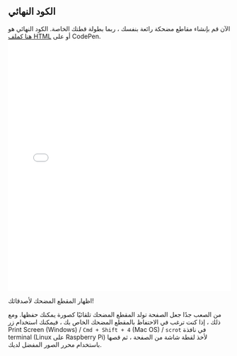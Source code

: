 ## الكود النهائي

الآن قم بإنشاء مقاطع مضحكة رائعة بنفسك ، ربما بطولة قطتك الخاصة. الكود النهائي هو [هنا كملف HTML](resources/index.html) أو على CodePen. <iframe height='567' scrolling='no' title='مولد المقاطع المضحكة للقط' src='//codepen.io/rpflaura/embed/NbbveK/?height=567&theme-id=0&default-tab=js,result&embed-version=2' frameborder='no' allowtransparency='true' allowfullscreen='true' style='width: 100%;' mark="crwd-mark">See the Pen <a href='https://codepen.io/rpflaura/pen/NbbveK/'>Cat Meme Generator</a> by Laura Sach (<a href='https://codepen.io/rpflaura'>@rpflaura</a>) on <a href='https://codepen.io'>CodePen</a>.
</iframe>

اظهار المقطع المضحك لأصدقائك!

من الصعب جدًا جعل الصفحة تولد المقطع المضحك تلقائيًا كصورة يمكنك حفظها. ومع ذلك ، إذا كنت ترغب في الاحتفاظ بالمقطع المضحك الخاص بك ، فيمكنك استخدام زر Print Screen (Windows) / `Cmd + Shift + 4` (Mac OS) / `scrot` في نافذة terminal (Linux على Raspberry Pi) لأخذ لقطة شاشة من الصفحة ، ثم قصها باستخدام محرر الصور المفضل لديك.
